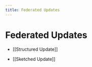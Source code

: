 ```yaml
---
title: Federated Updates
---
```


# Federated Updates
- [[Structured Update]] 

- [[Sketched Update]]

































